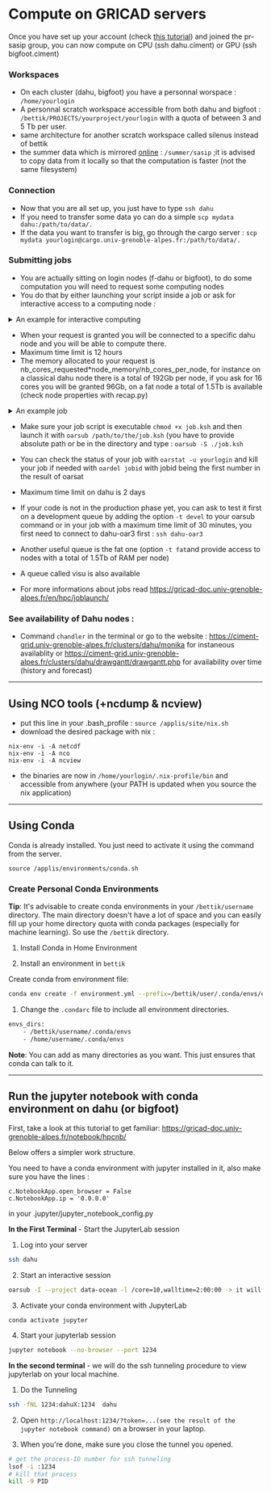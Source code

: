 # Compute on GRICAD servers

Once you have set up your account (check [this tutorial](https://github.com/sasip-climate/catalog-shared-data-SASIP/blob/main/gricad.md)) and joined the pr-sasip group, you can now compute on CPU (ssh dahu.ciment) or GPU (ssh bigfoot.ciment)

### Workspaces

 * On each cluster (dahu, bigfoot) you have a personnal worspace : ```/home/yourlogin```
 * A personnal scratch workspace accessible from both dahu and bigfoot : ```/bettik/PROJECTS/yourproject/yourlogin``` with a quota of between 3 and 5 Tb per user.
 * same architecture for another scratch workspace called silenus instead of bettik
 * the summer data which is mirrored [online](https://ige-meom-opendap.univ-grenoble-alpes.fr/thredds/catalog/meomopendap/extract/SASIP/catalog.html) : ```/summer/sasip``` ;it is advised to copy data from it locally so that the computation is faster (not the same filesystem)

### Connection

 * Now that you are all set up, you just have to type ```ssh dahu``` 
 * If you need to transfer some data yo can do a simple ```scp mydata dahu:/path/to/data/.```
 * If the data you want to transfer is big, go through the cargo server : ```scp mydata yourlogin@cargo.univ-grenoble-alpes.fr:/path/to/data/.```

### Submitting jobs

  * You are actually sitting on login nodes (f-dahu or bigfoot), to do some computation you will need to request some computing nodes
  * You do that by either launching your script inside a job or ask for interactive access to a computing node :

<details>
<summary>An example for interactive computing</summary>
 
 ```oarsub -l /nodes=1/core=16,walltime=03:30:00 --project pr-data-ocean -I```
 
</details>

 * When your request is granted you will be connected to a specific dahu node and you will be able to compute there.
 * Maximum time limit is 12 hours
 * The memory allocated to your request is nb_cores_requested*node_memory/nb_cores_per_node, for instance on a classical dahu node there is a total of 192Gb per node, if you ask for 16 cores you will be granted 96Gb, on a fat node a total of 1.5Tb is available (check node properties with recap.py)


<details>
<summary>An example job</summary>
 
 ```
 #!/bin/bash

#OAR -n jobname
#OAR -l /nodes=2/core=1,walltime=00:01:30
#OAR --stdout jobname.out%jobid
#OAR --stderr jobname.err%jobid
#OAR --project data-ocean

yourscript
```
 
</details>

 * Make sure your job script is executable ```chmod +x job.ksh``` and then launch it with ```oarsub /path/to/the/job.ksh``` (you have to provide absolute path or be in the directory and type : ```oarsub -S ./job.ksh```

 * You can check the status of your job with ```oarstat -u yourlogin``` and kill your job if needed with ```oardel jobid``` with jobid being the first number in the result of oarsat

 * Maximum time limit on dahu is 2 days
 
 * If your code is not in the production phase yet, you can ask to test it first on a development queue by adding the option ```-t devel``` to your oarsub command or in your job with a maximum time limit of 30 minutes, you first need to connect to dahu-oar3 first : ```ssh dahu-oar3```
 
 * Another useful queue is the fat one (option ```-t fat```and provide access to nodes with a total of 1.5Tb of RAM per node)
 * A queue called visu is also available
 
 * For more informations about jobs read https://gricad-doc.univ-grenoble-alpes.fr/en/hpc/joblaunch/

### See availability of Dahu nodes : 

 * Command ```chandler``` in the terminal or go to the website : https://ciment-grid.univ-grenoble-alpes.fr/clusters/dahu/monika for instaneous availablity or https://ciment-grid.univ-grenoble-alpes.fr/clusters/dahu/drawgantt/drawgantt.php for availability over time (history and forecast)

 
---

## Using NCO tools (+ncdump & ncview)

   * put this line in your .bash_profile : ```source /applis/site/nix.sh```
   * download the desired package with nix :

```
nix-env -i -A netcdf
nix-env -i -A nco
nix-env -i -A ncview
```
   * the binaries are now in ```/home/yourlogin/.nix-profile/bin``` and accessible from anywhere (your PATH is updated when you source the nix application)

---
## Using Conda 

Conda is already installed. You just need to activate it using the command from the server.

```
source /applis/environments/conda.sh
```

### Create Personal Conda Environments


**Tip**: It's advisable to create conda environments in your `/bettik/username` directory. The main directory doesn't have a lot of space and you can easily fill up your home directory quota with conda packages (especially for machine learning). So use the `/bettik` directory.


1. Install Conda in Home Environment

1. Install an environment in `bettik`


Create conda from environment file:
```bash
conda env create -f environment.yml --prefix=/bettik/user/.conda/envs/env_name
```

1. Change the `.condarc` file to include all environment directories.

```bash
envs_dirs:
    - /bettik/username/.conda/envs
    - /home/username/.conda/envs
```

**Note**: You can add as many directories as you want. This just ensures that conda can talk to it.


---

## Run the jupyter notebook with conda environment on dahu (or bigfoot)

First, take a look at this tutorial to get familiar: https://gricad-doc.univ-grenoble-alpes.fr/notebook/hpcnb/

Below offers a simpler work structure.

You need to have a conda environment with jupyter installed in it, also make sure you have the lines :

```
c.NotebookApp.open_browser = False
c.NotebookApp.ip = '0.0.0.0'
```
in your .jupyter/jupyter_notebook_config.py
 
**In the First Terminal** - Start the JupyterLab session

1. Log into your server


```bash
ssh dahu
```

2. Start an interactive session

```bash
oarsub -I --project data-ocean -l /core=10,walltime=2:00:00 -> it will log automatically on a login node dahuX
```

3. Activate your conda environment with JupyterLab

```
conda activate jupyter
```

4. Start your jupyterlab session


```bash
jupyter notebook --no-browser --port 1234
```



**In the second terminal** - we will do the ssh tunneling procedure to view jupyterlab on your local machine.

1. Do the Tunneling

```bash
ssh -fNL 1234:dahuX:1234  dahu
```

2. Open `http://localhost:1234/?token=...(see the result of the jupyter notebook command)` on a browser in your laptop.


3. When you're done, make sure you close the tunnel you opened.



```bash
# get the process-ID number for ssh tunneling
lsof -i :1234
# kill that process
kill -9 PID
```

